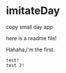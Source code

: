 # imitateDay
copy small day app

  
  here is a readme file!


 Hahaha,i'm the first.

	test!
	test 2!
